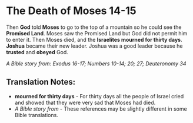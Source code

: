 The Death of Moses 14-15
==========================


Then **God** told **Moses** to go to the top of a mountain so he could
see the **Promised Land**. Moses saw the Promised Land but God did not
permit him to enter it. Then Moses died, and the **Israelites mourned
for thirty days**.  **Joshua** became their new leader. Joshua was a
good leader because he **trusted** and **obeyed** God.

*A Bible story from: Exodus 16-17; Numbers 10-14; 20; 27; Deuteronomy 34*

Translation Notes:
------------------

-   **mourned for thirty days** - For thirty days all the people of
    Israel cried and showed that they were very sad that Moses had died.
-   *A Bible story from* - These references may be slightly different in
    some Bible translations.

